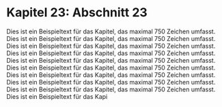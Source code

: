 # Kapitel 23: Abschnitt 23

Dies ist ein Beispieltext für das Kapitel, das maximal 750 Zeichen umfasst.
Dies ist ein Beispieltext für das Kapitel, das maximal 750 Zeichen umfasst.
Dies ist ein Beispieltext für das Kapitel, das maximal 750 Zeichen umfasst.
Dies ist ein Beispieltext für das Kapitel, das maximal 750 Zeichen umfasst.
Dies ist ein Beispieltext für das Kapitel, das maximal 750 Zeichen umfasst.
Dies ist ein Beispieltext für das Kapitel, das maximal 750 Zeichen umfasst.
Dies ist ein Beispieltext für das Kapitel, das maximal 750 Zeichen umfasst.
Dies ist ein Beispieltext für das Kapitel, das maximal 750 Zeichen umfasst.
Dies ist ein Beispieltext für das Kapitel, das maximal 750 Zeichen umfasst.
Dies ist ein Beispieltext für das Kapi